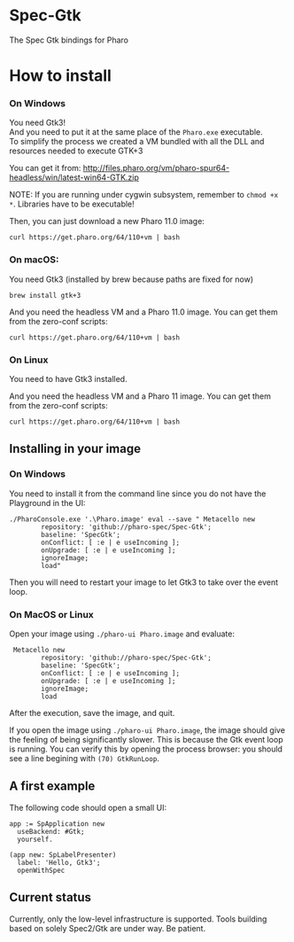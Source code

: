 # Spec-Gtk
The Spec Gtk bindings for Pharo

# How to install

### On Windows
You need Gtk3!  
And you need to put it at the same place of the `Pharo.exe` executable.  
To simplify the process we created a VM bundled with all the DLL and resources needed to execute GTK+3

You can get it from: http://files.pharo.org/vm/pharo-spur64-headless/win/latest-win64-GTK.zip

NOTE: If you are running under cygwin subsystem, remember to `chmod +x *`. Libraries have to be executable!

Then, you can just download a new Pharo 11.0 image:

```
curl https://get.pharo.org/64/110+vm | bash
```

### On macOS: 

You need Gtk3 (installed by brew because paths are fixed for now)
```
brew install gtk+3
```

And you need the headless VM and a Pharo 11.0 image. You can get them from the zero-conf scripts:

```
curl https://get.pharo.org/64/110+vm | bash
```


### On Linux
You need to have Gtk3 installed.

And you need the headless VM and a Pharo 11 image. You can get them from the zero-conf scripts:

```
curl https://get.pharo.org/64/110+vm | bash
```


## Installing in your image

### On Windows
You need to install it from the command line since you do not have the Playground in the UI:
```
./PharoConsole.exe '.\Pharo.image' eval --save " Metacello new
        repository: 'github://pharo-spec/Spec-Gtk';
        baseline: 'SpecGtk';
        onConflict: [ :e | e useIncoming ];
        onUpgrade: [ :e | e useIncoming ];
        ignoreImage;
        load"
```

Then you will need to restart your image to let Gtk3 to take over the event loop.

### On MacOS or Linux

Open your image using `./pharo-ui Pharo.image` and evaluate:
```Smalltalk
 Metacello new
        repository: 'github://pharo-spec/Spec-Gtk';
        baseline: 'SpecGtk';
        onConflict: [ :e | e useIncoming ];
        onUpgrade: [ :e | e useIncoming ];
        ignoreImage;
        load
```
After the execution, save the image, and quit.

If you open the image using `./pharo-ui Pharo.image`, the image should give the feeling of being significantly slower. This is because the Gtk event loop is running. You can verify this by opening the process browser: you should see a line begining with `(70) GtkRunLoop`.

## A first example

The following code should open a small UI:

```Smalltalk
app := SpApplication new 
  useBackend: #Gtk;
  yourself.

(app new: SpLabelPresenter) 
  label: 'Hello, Gtk3';
  openWithSpec
```

## Current status

Currently, only the low-level infrastructure is supported. Tools building based on solely Spec2/Gtk are under way. Be patient.

